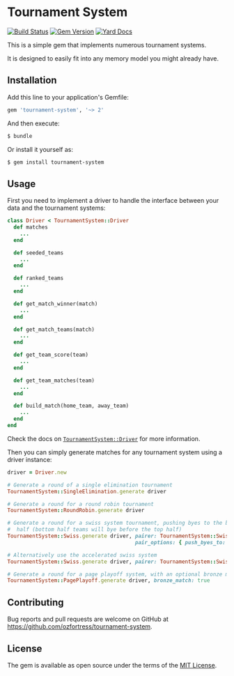 # Tournament System

[![Build Status](https://travis-ci.org/ozfortress/tournament-system.svg?branch=master)](https://travis-ci.org/ozfortress/tournament-system)
[![Gem Version](https://badge.fury.io/rb/tournament-system.svg)](https://badge.fury.io/rb/tournament-system)
[![Yard Docs](http://img.shields.io/badge/yard-docs-blue.svg)](http://www.rubydoc.info/github/ozfortress/tournament-system/master)

This is a simple gem that implements numerous tournament systems.

It is designed to easily fit into any memory model you might already have.

## Installation

Add this line to your application's Gemfile:

```ruby
gem 'tournament-system', '~> 2'
```

And then execute:

```bash
$ bundle
```

Or install it yourself as:

```bash
$ gem install tournament-system
```

## Usage

First you need to implement a driver to handle the interface between your data
and the tournament systems:

```ruby
class Driver < TournamentSystem::Driver
  def matches
    ...
  end

  def seeded_teams
    ...
  end

  def ranked_teams
    ...
  end

  def get_match_winner(match)
    ...
  end

  def get_match_teams(match)
    ...
  end

  def get_team_score(team)
    ...
  end

  def get_team_matches(team)
    ...
  end

  def build_match(home_team, away_team)
    ...
  end
end
```

Check the docs on [`TournamentSystem::Driver`](http://www.rubydoc.info/github/ozfortress/tournament-system/master/Tournament/Driver) for more information.

Then you can simply generate matches for any tournament system using a driver
instance:

```ruby
driver = Driver.new

# Generate a round of a single elimination tournament
TournamentSystem::SingleElimination.generate driver

# Generate a round for a round robin tournament
TournamentSystem::RoundRobin.generate driver

# Generate a round for a swiss system tournament, pushing byes to the bottom
#  half (bottom half teams will bye before the top half)
TournamentSystem::Swiss.generate driver, pairer: TournamentSystem::Swiss::Dutch,
                                         pair_options: { push_byes_to: :bottom_half }

# Alternatively use the accelerated swiss system
TournamentSystem::Swiss.generate driver, pairer: TournamentSystem::Swiss::AcceleratedDutch

# Generate a round for a page playoff system, with an optional bronze match
TournamentSystem::PagePlayoff.generate driver, bronze_match: true
```

## Contributing

Bug reports and pull requests are welcome on GitHub at
https://github.com/ozfortress/tournament-system.

## License

The gem is available as open source under the terms of the
[MIT License](http://opensource.org/licenses/MIT).
